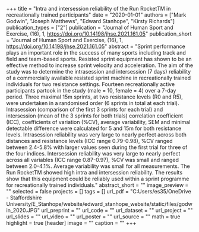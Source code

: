 +++
title = "Intra and intersession reliability of the Run RocketTM in recreationally trained participants"
date = "2020-01-01"
authors = ["Mark Godwin", "Joseph Matthews", "Edward Stanhope", "Kirsty Richards"]
publication_types = ["2"]
publication = "Journal of Human Sport and Exercise, (16), 1, https://doi.org/10.14198/jhse.2021.161.05"
publication_short = "Journal of Human Sport and Exercise, (16), 1, https://doi.org/10.14198/jhse.2021.161.05"
abstract = "Sprint performance plays an important role in the success of many sports including track and field and team-based sports. Resisted sprint equipment has shown to be an effective method to increase sprint velocity and acceleration. The aim of the study was to determine the intrasession and intersession (7 days) reliability of a commercially available resisted sprint machine in recreationally trained individuals for two resistance settings. Fourteen recreationally active participants partook in the study (male = 10, female = 4) over a 7-day period. Three maximal 15m sprints, at two resistance levels (R0 and R5), were undertaken in a randomised order (6 sprints in total at each trial). Intrasession (comparison of the first 3 sprints for each trial) and intersession (mean of the 3 sprints for both trials) correlation coefficient (ICC), coefficients of variation (%CV), average variability, SEM and minimal detectable difference were calculated for 5 and 15m for both resistance levels. Intrasession reliability was very large to nearly perfect across both distances and resistance levels (ICC range 0.79-0.98), %CV ranged between 2.4-5.8% with larger values seen during the first trial for three of the four indices. Intersession reliability was very large to nearly perfect across all variables (ICC range 0.87-0.97), %CV was small and ranged between 2.0-4.1%. Average variability was small for all measurements. The Run RocketTM showed high intra and intersession reliability. The results show that this equipment could be reliably used within a sprint programme for recreationally trained individuals."
abstract_short = ""
image_preview = ""
selected = false
projects = []
tags = []
url_pdf = "C:Users/es35/OneDrive - Staffordshire University/E_Stanhope/website/edward_stanhope_website/static/files/godwin_2020.JPG"
url_preprint = ""
url_code = ""
url_dataset = ""
url_project = ""
url_slides = ""
url_video = ""
url_poster = ""
url_source = ""
math = true
highlight = true
[header]
image = ""
caption = ""
+++
